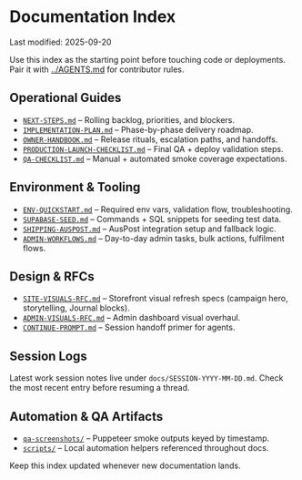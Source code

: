 # Documentation Index

Last modified: 2025-09-20

Use this index as the starting point before touching code or deployments. Pair it with [../AGENTS.md](../AGENTS.md) for contributor rules.

## Operational Guides
- [`NEXT-STEPS.md`](NEXT-STEPS.md) – Rolling backlog, priorities, and blockers.
- [`IMPLEMENTATION-PLAN.md`](IMPLEMENTATION-PLAN.md) – Phase-by-phase delivery roadmap.
- [`OWNER-HANDBOOK.md`](OWNER-HANDBOOK.md) – Release rituals, escalation paths, and handoffs.
- [`PRODUCTION-LAUNCH-CHECKLIST.md`](PRODUCTION-LAUNCH-CHECKLIST.md) – Final QA + deploy validation steps.
- [`QA-CHECKLIST.md`](QA-CHECKLIST.md) – Manual + automated smoke coverage expectations.

## Environment & Tooling
- [`ENV-QUICKSTART.md`](ENV-QUICKSTART.md) – Required env vars, validation flow, troubleshooting.
- [`SUPABASE-SEED.md`](SUPABASE-SEED.md) – Commands + SQL snippets for seeding test data.
- [`SHIPPING-AUSPOST.md`](SHIPPING-AUSPOST.md) – AusPost integration setup and fallback logic.
- [`ADMIN-WORKFLOWS.md`](ADMIN-WORKFLOWS.md) – Day-to-day admin tasks, bulk actions, fulfilment flows.

## Design & RFCs
- [`SITE-VISUALS-RFC.md`](SITE-VISUALS-RFC.md) – Storefront visual refresh specs (campaign hero, storytelling, Journal blocks).
- [`ADMIN-VISUALS-RFC.md`](ADMIN-VISUALS-RFC.md) – Admin dashboard visual overhaul.
- [`CONTINUE-PROMPT.md`](CONTINUE-PROMPT.md) – Session handoff primer for agents.

## Session Logs
Latest work session notes live under `docs/SESSION-YYYY-MM-DD.md`. Check the most recent entry before resuming a thread.

## Automation & QA Artifacts
- [`qa-screenshots/`](qa-screenshots/) – Puppeteer smoke outputs keyed by timestamp.
- [`scripts/`](../scripts/) – Local automation helpers referenced throughout docs.

Keep this index updated whenever new documentation lands.

